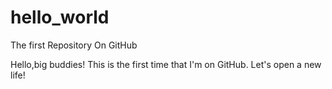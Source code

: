 # hello_world
The first Repository On GitHub

Hello,big buddies! This is the first time that I'm on GitHub.
Let's open a new life!
